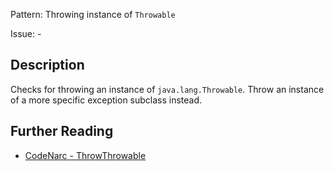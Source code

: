 Pattern: Throwing instance of `Throwable`

Issue: -

## Description

Checks for throwing an instance of `java.lang.Throwable`. Throw an instance of a more specific exception subclass instead.

## Further Reading

* [CodeNarc - ThrowThrowable](https://codenarc.github.io/CodeNarc/codenarc-rules-exceptions.html#throwthrowable-rule)